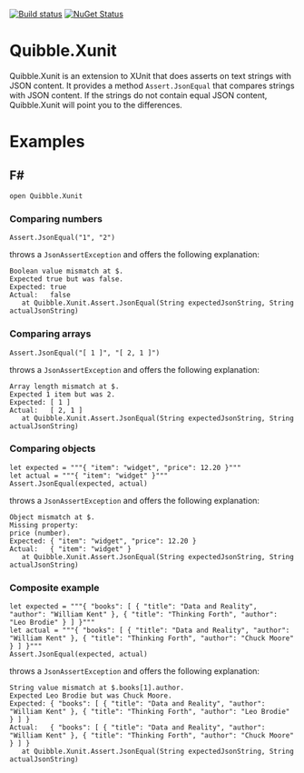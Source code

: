 [![Build status](https://ci.appveyor.com/api/projects/status/0v6946lhh480cgbk?svg=true)](https://ci.appveyor.com/project/NRKOpensource/json-quibble-xunit)
[![NuGet Status](https://img.shields.io/nuget/v/Quibble.Xunit.svg?style=flat)](https://www.nuget.org/packages/Quibble.Xunit/)

# Quibble.Xunit

Quibble.Xunit is an extension to XUnit that does asserts on text strings with JSON content. It provides a method `Assert.JsonEqual` that compares strings with JSON content. If the strings do not contain equal JSON content, Quibble.Xunit will point you to the differences.

# Examples 

## F#

```
open Quibble.Xunit
```

### Comparing numbers

```
Assert.JsonEqual("1", "2")
```

throws a `JsonAssertException` and offers the following explanation:

```
Boolean value mismatch at $.
Expected true but was false.
Expected: true
Actual:   false
   at Quibble.Xunit.Assert.JsonEqual(String expectedJsonString, String actualJsonString)
```

### Comparing arrays

```
Assert.JsonEqual("[ 1 ]", "[ 2, 1 ]")
```

throws a `JsonAssertException` and offers the following explanation:

```
Array length mismatch at $.
Expected 1 item but was 2.
Expected: [ 1 ]
Actual:   [ 2, 1 ]
   at Quibble.Xunit.Assert.JsonEqual(String expectedJsonString, String actualJsonString)
```

### Comparing objects

```
let expected = """{ "item": "widget", "price": 12.20 }"""
let actual = """{ "item": "widget" }"""
Assert.JsonEqual(expected, actual)
```

throws a `JsonAssertException` and offers the following explanation:

```
Object mismatch at $.
Missing property:
price (number).
Expected: { "item": "widget", "price": 12.20 }
Actual:   { "item": "widget" }
   at Quibble.Xunit.Assert.JsonEqual(String expectedJsonString, String actualJsonString)
```

### Composite example

```
let expected = """{ "books": [ { "title": "Data and Reality", "author": "William Kent" }, { "title": "Thinking Forth", "author": "Leo Brodie" } ] }"""
let actual = """{ "books": [ { "title": "Data and Reality", "author": "William Kent" }, { "title": "Thinking Forth", "author": "Chuck Moore" } ] }"""
Assert.JsonEqual(expected, actual)
```

throws a `JsonAssertException` and offers the following explanation:

```
String value mismatch at $.books[1].author.
Expected Leo Brodie but was Chuck Moore.
Expected: { "books": [ { "title": "Data and Reality", "author": "William Kent" }, { "title": "Thinking Forth", "author": "Leo Brodie" } ] }
Actual:   { "books": [ { "title": "Data and Reality", "author": "William Kent" }, { "title": "Thinking Forth", "author": "Chuck Moore" } ] }
   at Quibble.Xunit.Assert.JsonEqual(String expectedJsonString, String actualJsonString)
```
